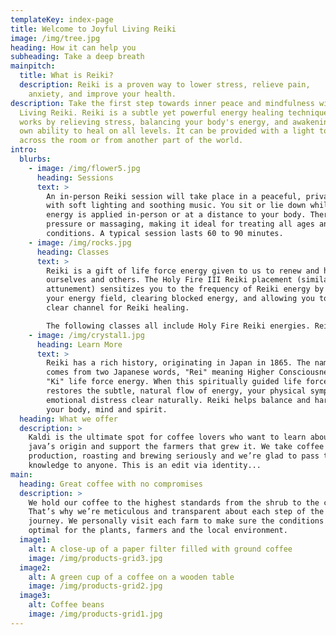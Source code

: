 ```yaml
---
templateKey: index-page
title: Welcome to Joyful Living Reiki
image: /img/tree.jpg
heading: How it can help you
subheading: Take a deep breath
mainpitch:
  title: What is Reiki?
  description: Reiki is a proven way to lower stress, relieve pain,
    anxiety, and improve your health.
description: Take the first step towards inner peace and mindfulness with Joyful
  Living Reiki. Reiki is a subtle yet powerful energy healing technique. It
  works by relieving stress, balancing your body's energy, and awakening your
  own ability to heal on all levels. It can be provided with a light touch, from
  across the room or from another part of the world.
intro:
  blurbs:
    - image: /img/flower5.jpg
      heading: Sessions
      text: >
        An in-person Reiki session will take place in a peaceful, private space
        with soft lighting and soothing music. You sit or lie down while Reiki
        energy is applied in-person or at a distance to your body. There is no
        pressure or massaging, making it ideal for treating all ages and
        conditions. A typical session lasts 60 to 90 minutes.
    - image: /img/rocks.jpg
      heading: Classes
      text: >
        Reiki is a gift of life force energy given to us to renew and heal
        ourselves and others. The Holy Fire III Reiki placement (similar to an
        attunement) sensitizes you to the frequency of Reiki energy by opening
        your energy field, clearing blocked energy, and allowing you to become a
        clear channel for Reiki healing.

        The following classes all include Holy Fire Reiki energies. Reiki energy is constantly evolving and Holy Fire III is one of the most recent forms. It is both powerful and gentle. It is noticeably refined and provides purification, healing, and guidance. It carries a very high vibration, which improves your connection to universal energy and unconditional love.  
    - image: /img/crystal1.jpg
      heading: Learn More
      text: >
        Reiki has a rich history, originating in Japan in 1865. The name Reiki
        comes from two Japanese words, "Rei" meaning Higher Consciousness, and
        "Ki" life force energy. When this spiritually guided life force energy
        restores the subtle, natural flow of energy, your physical symptoms and
        emotional distress clear naturally. Reiki helps balance and harmonize
        your body, mind and spirit.
  heading: What we offer
  description: >
    Kaldi is the ultimate spot for coffee lovers who want to learn about their
    java’s origin and support the farmers that grew it. We take coffee
    production, roasting and brewing seriously and we’re glad to pass that
    knowledge to anyone. This is an edit via identity...
main:
  heading: Great coffee with no compromises
  description: >
    We hold our coffee to the highest standards from the shrub to the cup.
    That’s why we’re meticulous and transparent about each step of the coffee’s
    journey. We personally visit each farm to make sure the conditions are
    optimal for the plants, farmers and the local environment.
  image1:
    alt: A close-up of a paper filter filled with ground coffee
    image: /img/products-grid3.jpg
  image2:
    alt: A green cup of a coffee on a wooden table
    image: /img/products-grid2.jpg
  image3:
    alt: Coffee beans
    image: /img/products-grid1.jpg
---
```

